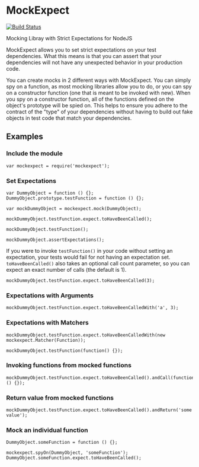 MockExpect
========
[![Build Status](https://travis-ci.org/adampickeral/mockexpect.png?branch=master)](https://travis-ci.org/adampickeral/mockexpect)

Mocking Libray with Strict Expectations for NodeJS

MockExpect allows you to set strict expectations on your test dependencies. What this means is that you can assert that your dependencies will not have any unexpected behavior in your production code.

You can create mocks in 2 different ways with MockExpect. You can simply spy on a function, as most mocking libraries allow you to do, or you can spy on a constructor function (one that is meant to be invoked with new). When you spy on a constructor function, all of the functions defined on the object's prototype will be spied on. This helps to ensure you adhere to the contract of the "type" of your dependencies without having to build out fake objects in test code that match your dependencies.

Examples
---------
### Include the module
    var mockexpect = require('mockexpect');

### Set Expectations
    var DummyObject = function () {};
    DummyObject.prototype.testFunction = function () {};
    
    var mockDummyObject = mockexpect.mock(DummyObject);
    
    mockDummyObject.testFunction.expect.toHaveBeenCalled();
    
    mockDummyObject.testFunction();
    
    mockDummyObject.assertExpectations();

If you were to invoke `testFunction()` in your code without setting an expectation, your tests would fail for not having an expectation set. `toHaveBeenCalled()` also takes an optional call count parameter, so you can expect an exact number of calls (the default is 1).
    
    mockDummyObject.testFunction.expect.toHaveBeenCalled(3);

### Expectations with Arguments
    mockDummyObject.testFunction.expect.toHaveBeenCalledWith('a', 3);

### Expectations with Matchers
    mockDummyObject.testFunction.expect.toHaveBeenCalledWith(new mockexpect.Matcher(Function));
    
    mockDummyObject.testFunction(function() {});

### Invoking functions from mocked functions
    mockDummyObject.testFunction.expect.toHaveBeenCalled().andCall(function () {});

### Return value from mocked functions
    mockDummyObject.testFunction.expect.toHaveBeenCalled().andReturn('some value');

### Mock an individual function
    DummyObject.someFunction = function () {};
    
    mockexpect.spyOn(DummyObject, 'someFunction');
    DummyObject.someFunction.expect.toHaveBeenCalled();
